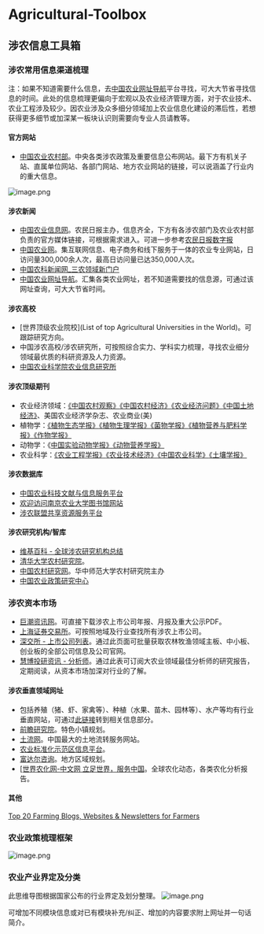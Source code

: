 # Agricultural-Toolbox
## 涉农信息工具箱

### 涉农常用信息渠道梳理

注：如果不知道需要什么信息，去[中国农业网址导航](<http://site.agronet.com.cn/>)平台寻找，可大大节省寻找信息的时间。此处的信息梳理更偏向于宏观以及农业经济管理方面，对于农业技术、农业工程涉及较少。因农业涉及众多细分领域加上农业信息化建设的滞后性，若想获得更多细节或加深某一板块认识则需要向专业人员请教等。

#### 官方网站

- [中国农业农村部](<http://www.moa.gov.cn/>)。中央各类涉农政策及重要信息公布网站。最下方有机关子站、直属单位网站、各部门网站、地方农业网站的链接，可以说涵盖了行业内的重大信息。

![image.png](https://upload-images.jianshu.io/upload_images/15418870-9d603dba335fae14.png?imageMogr2/auto-orient/strip%7CimageView2/2/w/1240)

#### 涉农新闻

- [中国农业信息网](<http://www.agri.cn/>)。农民日报主办，信息齐全，下方有各涉农部门及农业农村部负责的官方媒体链接，可根据需求进入。可进一步参考[农民日报数字报](<http://szb.farmer.com.cn/nmrb/html/2019-03/18/nbs.D110000nmrb_01.htm>)
- [中国农业网](<http://www.agronet.com.cn/>)。集互联网信息、电子商务和线下服务于一体的农业专业网站，日访问量300,000余人次，最高日访问量已达350,000人次。
- [中国农科新闻网_三农领域新门户](http://www.nkb.com.cn/)
- [中国农业网址导航](<http://site.agronet.com.cn/>)。汇集各类农业网址，若不知道需要找的信息源，可通过该网址查询，可大大节省时间。

#### 涉农高校

- [世界顶级农业院校](List of top Agricultural Universities in the World)。可跟踪研究方向。
- 中国涉农高校/涉农研究所，可按照综合实力、学科实力梳理，寻找农业细分领域最优质的科研资源及人力资源。
- [中国农业科学院农业信息研究所](http://aii.caas.cn/)

#### 涉农顶级期刊

- 农业经济领域：[《中国农村观察》](<http://navi.cnki.net/knavi/JournalDetail?pcode=CJFD&pykm=ZNCG>)[《中国农村经济》](<http://navi.cnki.net/knavi/JournalDetail?pcode=CJFD&pykm=ZNJJ>)[《农业经济问题》](<http://navi.cnki.net/knavi/JournalDetail?pcode=CJFD&pykm=NJWT>)[《中国土地经济》](<http://navi.cnki.net/knavi/JournalDetail?pcode=CJFD&pykm=NJWT>)、美国农业经济学杂志、农业商业(美)
- 植物学：[《植物生态学报》](<http://navi.cnki.net/knavi/JournalDetail?pcode=CJFD&pykm=ZWSB>)[《植物生理学报》](<http://navi.cnki.net/knavi/JournalDetail?pcode=CJFD&pykm=ZWSL>)[《菌物学报》](<http://navi.cnki.net/knavi/JournalDetail?pcode=CJFD&pykm=JWXT>)[《植物营养与肥料学报》](<http://navi.cnki.net/knavi/JournalDetail?pcode=CJFD&pykm=ZWYF>)[《作物学报》](<http://navi.cnki.net/knavi/JournalDetail?pcode=CJFD&pykm=XBZW>)
- 动物学：《[中国实验动物学报》](<http://navi.cnki.net/knavi/JournalDetail?pcode=CJFD&pykm=ZGSD>)[《动物营养学报》](<http://navi.cnki.net/knavi/JournalDetail?pcode=CJFD&pykm=DWYX>)
- 农业科学：[《农业工程学报》](<http://navi.cnki.net/knavi/JournalDetail?pcode=CJFD&pykm=NYGU>)[《农业技术经济》](<http://navi.cnki.net/knavi/JournalDetail?pcode=CJFD&pykm=NYJS>)[《中国农业科学》](<http://navi.cnki.net/knavi/JournalDetail?pcode=CJFD&pykm=ZNYK>)[《土壤学报》](<http://navi.cnki.net/knavi/JournalDetail?pcode=CJFD&pykm=TRXB>)

#### 涉农数据库

- [中国农业科技文献与信息服务平台](http://www.nais.net.cn/)
- [欢迎访问南京农业大学图书馆网站](http://libwww.njau.edu.cn/)
- [涉农联盟共享资源服务平台](<http://115.28.186.102/snlm/>)

#### 涉农研究机构/智库

- [维基百科 - 全球涉农研究机构总结](<https://en.wikipedia.org/wiki/Category:Agricultural_research_institutes>)
- [清华大学农村研究院](<http://www.cirs.tsinghua.edu.cn/>)。
- [中国农村研究网](<http://www.ccrs.org.cn/list/Default.aspx?tid=470>)。华中师范大学农村研究院主办
- [中国农业政策研究中心](<http://dbnky.h.4006000949.com/>)

### 涉农资本市场

- [巨潮资讯网](http://www.cninfo.com.cn/new/index)。可直接下载涉农上市公司年报、月报及重大公示PDF。
- [上海证券交易所](http://www.sse.com.cn/assortment/stock/areatrade/area/)。可按照地域及行业查找所有涉农上市公司。
- [深交所 - 上市公司列表](http://www.szse.cn/market/companys/company/index.html)。通过此页面可批量获取农林牧渔领域主板、中小板、创业板的全部公司信息及公司官网。
- [慧博投研资讯 - 分析师](http://www.hibor.com.cn/author.html)。通过此表可订阅大农业领域最佳分析师的研究报告，定期阅读，从资本市场加深对行业的了解。

#### 涉农垂直领域网址

- 包括养殖（猪、虾、家禽等）、种植（水果、苗木、园林等）、水产等均有行业垂直网站，可通过[此链接](<http://www.agronet.com.cn/>)转到相关信息部分。
- [前瞻研究院](<https://f.qianzhan.com/tesexiaozhen/>)。特色小镇规划。
- [土流网](http://www.tudichuzu.com/)。中国最大的土地流转服务网站。
- [农业标准化示范区信息平台](<http://sfq.sac.gov.cn/home;jsessionid=AE5CED768BA9A497775B0B26016C0397>)。
- [富达尔咨询](<http://www.fdarcity.com/default.aspx>)。地方区域规划。
- [[世界农化网-中文网 立足世界，服务中国](https://link.zhihu.com/?target=http%3A//cn.agropages.com/)。全球农化动态，各类农化分析报告。

#### 其他

[Top 20 Farming Blogs, Websites & Newsletters for Farmers](<https://blog.feedspot.com/farming_blogs/>)

### 农业政策梳理框架

![image.png](https://upload-images.jianshu.io/upload_images/15418870-01ef3edf7eff57b1.png?imageMogr2/auto-orient/strip%7CimageView2/2/w/1240)


### 农业产业界定及分类

此思维导图根据国家公布的行业界定及划分整理。
![image.png](https://upload-images.jianshu.io/upload_images/15418870-1d6c6a4ce3661aa6.png?imageMogr2/auto-orient/strip%7CimageView2/2/w/1240)

可增加不同模块信息或对已有模块补充/纠正、增加的内容要求附上网址并一句话简介。


